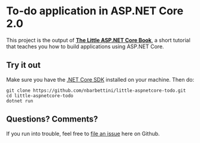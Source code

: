 # To-do application in ASP.NET Core 2.0

This project is the output of **[The Little ASP.NET Core Book](http://littleasp.net/book)**, a short tutorial that teaches you how to build applications using ASP.NET Core.

## Try it out

Make sure you have the [.NET Core SDK](https://www.microsoft.com/net/download/macos) installed on your machine. Then do:

```
git clone https://github.com/nbarbettini/little-aspnetcore-todo.git
cd little-aspnetcore-todo
dotnet run
```

## Questions? Comments?  

If you run into trouble, feel free to [file an issue](https://github.com/nbarbettini/little-aspnetcore-todo/issues) here on Github.
